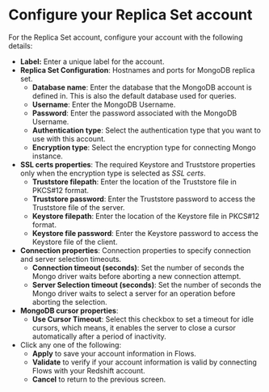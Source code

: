 # Configure your Replica Set account



For the Replica Set account, configure your account with the following details:

* **Label:** Enter a unique label for the account.
* **Replica Set Configuration**: Hostnames and ports for MongoDB replica set.
  * **Database name**: Enter the database that the MongoDB account is defined in. This is also the default database used for queries.
  * **Username**: Enter the MongoDB Username.
  * **Password**: Enter the password associated with the MongoDB Username.
  * **Authentication type**: Select the authentication type that you want to use with this account.
  * **Encryption type**: Select the encryption type for connecting Mongo instance.
* **SSL certs properties**: The required Keystore and Truststore properties only when the encryption type is selected as _SSL certs_.
  * **Truststore filepath**: Enter the location of the Truststore file in PKCS#12 format.
  * **Truststore password**: Enter the Truststore password to access the Truststore file of the server.
  * **Keystore filepath**: Enter the location of the Keystore file in PKCS#12 format.&#x20;
  * **Keystore file password**: Enter the Keystore password to access the Keystore file of the client.
* **Connection properties**: Connection properties to specify connection and server selection timeouts.
  * **Connection timeout (seconds)**: Set the number of seconds the Mongo driver waits before aborting a new connection attempt.
  * **Server Selection timeout (seconds)**: Set the number of seconds the Mongo driver waits to select a server for an operation before aborting the selection.
* **MongoDB cursor properties**:&#x20;
  * **Use Cursor Timeout**: Select this checkbox to set a timeout for idle cursors, which means, it enables the server to close a cursor automatically after a period of inactivity.
* Click any one of the following:
  * **Apply** to save your account information in Flows.
  * **Validate** to verify if your account information is valid by connecting Flows with your Redshift account.
  * **Cancel** to return to the previous screen.
